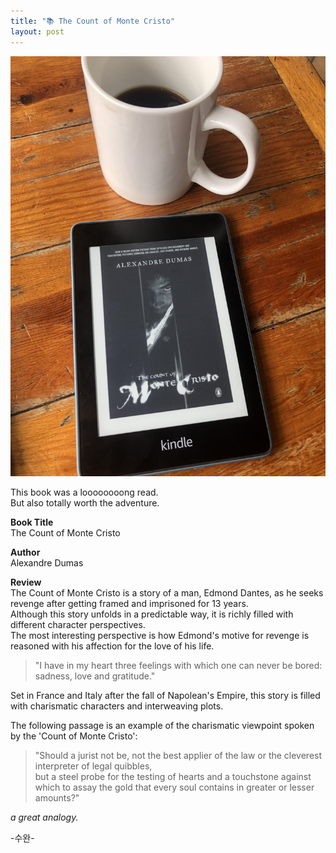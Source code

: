 ```yaml
---
title: "📚 The Count of Monte Cristo"
layout: post
---
```


![montecristo](/assets/montecristo.jpg)

This book was a loooooooong read.   
But also totally worth the adventure.

**Book Title**   
The Count of Monte Cristo

**Author**   
Alexandre Dumas

**Review**   
The Count of Monte Cristo is a story of a man, Edmond Dantes, as he seeks revenge after getting framed and imprisoned for 13 years.   
Although this story unfolds in a predictable way, it is richly filled with different character perspectives.   
The most interesting perspective is how Edmond's motive for revenge is reasoned with his affection for the love of his life.     

> "I have in my heart three feelings with which one can never be bored: sadness, love and gratitude."      

Set in France and Italy after the fall of Napolean's Empire, this story is filled with charismatic characters and interweaving plots.   

The following passage is an example of the charismatic viewpoint spoken by the 'Count of Monte Cristo':

> "Should a jurist not be, not the best applier of the law or the cleverest interpreter of legal quibbles,   
> but a steel probe for the testing of hearts and a touchstone against which to assay the gold that every soul contains in greater or lesser amounts?"

_a great analogy._


-수완-



